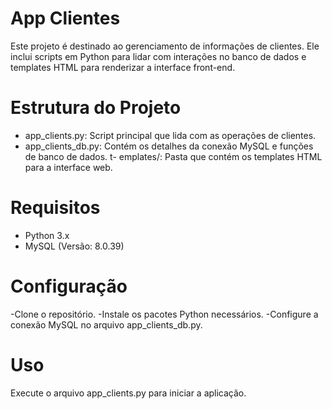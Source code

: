 # App Clientes
Este projeto é destinado ao gerenciamento de informações de clientes. Ele inclui scripts em Python para lidar com interações no banco de dados e templates HTML para renderizar a interface front-end.

# Estrutura do Projeto
- app_clients.py: Script principal que lida com as operações de clientes.
- app_clients_db.py: Contém os detalhes da conexão MySQL e funções de banco de dados.
t- emplates/: Pasta que contém os templates HTML para a interface web.

# Requisitos
- Python 3.x
- MySQL (Versão: 8.0.39)

# Configuração
-Clone o repositório.
-Instale os pacotes Python necessários.
-Configure a conexão MySQL no arquivo app_clients_db.py.

# Uso
Execute o arquivo app_clients.py para iniciar a aplicação.
